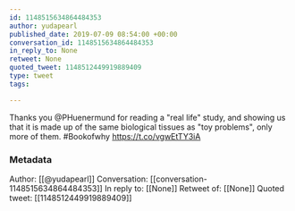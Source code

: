 ```yaml
---
id: 1148515634864484353
author: yudapearl
published_date: 2019-07-09 08:54:00 +00:00
conversation_id: 1148515634864484353
in_reply_to: None
retweet: None
quoted_tweet: 1148512449919889409
type: tweet
tags:

---
```


Thanks you @PHuenermund for reading a "real life" study, and showing us that it is made up of the same biological tissues as "toy problems", only more of them. #Bookofwhy https://t.co/vgwEtTY3iA

### Metadata

Author: [[@yudapearl]]
Conversation: [[conversation-1148515634864484353]]
In reply to: [[None]]
Retweet of: [[None]]
Quoted tweet: [[1148512449919889409]]
